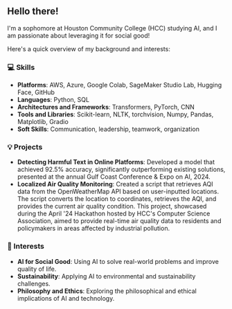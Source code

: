 ## Hello there!

I'm a sophomore at Houston Community College (HCC) studying AI, and I am passionate about leveraging it for social good! 

Here's a quick overview of my background and interests:

### 💻 Skills
- **Platforms**: AWS, Azure, Google Colab, SageMaker Studio Lab, Hugging Face, GitHub  
- **Languages**: Python, SQL
- **Architectures and Frameworks**: Transformers, PyTorch, CNN
- **Tools and Libraries**: Scikit-learn, NLTK, torchvision, Numpy, Pandas, Matplotlib, Gradio  
- **Soft Skills**: Communication, leadership, teamwork, organization

### 💡 Projects
- **Detecting Harmful Text in Online Platforms**: Developed a model that achieved 92.5% accuracy, significantly outperforming existing solutions, presented at the annual Gulf Coast Conference & Expo on AI, 2024. 
- **Localized Air Quality Monitoring**: Created a script that retrieves AQI data from the OpenWeatherMap API based on user-inputted locations. The script converts the location to coordinates, retrieves the AQI, and provides the current air quality condition. This project, showcased during the April '24 Hackathon hosted by HCC's Computer Science Association, aimed to provide real-time air quality data to residents and policymakers in areas affected by industrial pollution.

### 🌟 Interests
- **AI for Social Good**: Using AI to solve real-world problems and improve quality of life.
- **Sustainability**: Applying AI to environmental and sustainability challenges.
- **Philosophy and Ethics**: Exploring the philosophical and ethical implications of AI and technology.

